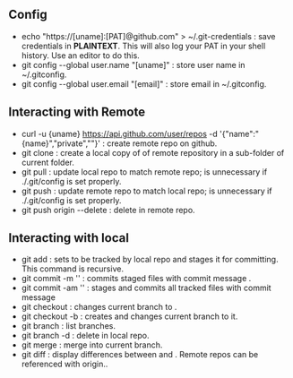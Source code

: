 ## Config
- echo "https://[uname]:[PAT]@github.com" > ~/.git-credentials : save credentials in <strong>PLAINTEXT</strong>. This will also log your PAT in your shell history. Use an editor to do this.
- git config --global user.name "[uname]" : store user name in ~/.gitconfig.
- git config --global user.email "[email]" : store email in ~/.gitconfig.

## Interacting with Remote
- curl -u {uname} https://api.github.com/user/repos -d '{"name":"{name}","private","<privacy>"}' : create remote repo on github.
- git clone <url> : create a local copy of of remote repository in a sub-folder of current folder.
- git pull <url> : update local repo to match remote repo; <url> is unnecessary if ./.git/config is set properly.
- git push <url> : update remote repo to match local repo; <url> is unnecessary if ./.git/config is set properly.
- git push origin --delete <branch> : delete <branch> in remote repo.

## Interacting with local
- git add <file> : sets <file> to be tracked by local repo and stages it for committing. This command is recursive.
- git commit -m '<message>' : commits staged files with commit message <message>.
- git commit -am '<message>' : stages and commits all tracked files with commit message <message>
- git checkout <branch> : changes current branch to <branch>.
- git checkout -b <branch> : creates <branch> and changes current branch to it.
- git branch : list branches.
- git branch -d <branch> : delete <branch> in local repo.
- git merge <branch> : merge <branch> into current branch.
- git diff <brancha> <branchb> : display differences between <brancha> and <branchb>. Remote repos can be referenced with origin.<branch>.

